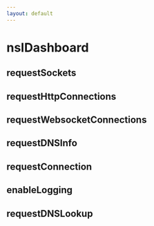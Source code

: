 ```yaml
---
layout: default
---
```


# nsIDashboard #

## requestSockets ##

## requestHttpConnections ##

## requestWebsocketConnections ##

## requestDNSInfo ##

## requestConnection ##

## enableLogging ##

## requestDNSLookup ##
